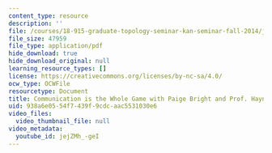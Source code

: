 ```yaml
---
content_type: resource
description: ''
file: /courses/18-915-graduate-topology-seminar-kan-seminar-fall-2014/jejZMh_-geI_transcript.pdf
file_size: 47959
file_type: application/pdf
hide_download: true
hide_download_original: null
learning_resource_types: []
license: https://creativecommons.org/licenses/by-nc-sa/4.0/
ocw_type: OCWFile
resourcetype: Document
title: Communication is the Whole Game with Paige Bright and Prof. Haynes Miller transcript
uid: 938a6e05-54f7-439f-9cdc-aac5531030e6
video_files:
  video_thumbnail_file: null
video_metadata:
  youtube_id: jejZMh_-geI
---
```


